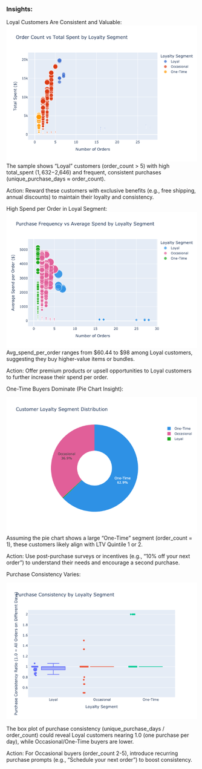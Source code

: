 ### Insights:
Loyal Customers Are Consistent and Valuable:
![](../output/loyalty/order_count_vs_total_spent.png)
The sample shows “Loyal” customers (order_count > 5) with high total_spent ($1,632-$2,646) and frequent, consistent purchases (unique_purchase_days ≈ order_count).

Action: Reward these customers with exclusive benefits (e.g., free shipping, annual discounts) to maintain their loyalty and consistency.

High Spend per Order in Loyal Segment:
![](../output/loyalty/purchase_freq_vs_avg_spend.png)
Avg_spend_per_order ranges from $60.44 to $98 among Loyal customers, suggesting they buy higher-value items or bundles.

Action: Offer premium products or upsell opportunities to Loyal customers to further increase their spend per order.

One-Time Buyers Dominate (Pie Chart Insight):

![](../output/loyalty/loyalty_segment_distribution.png)
Assuming the pie chart shows a large “One-Time” segment (order_count = 1), these customers likely align with LTV Quintile 1 or 2.

Action: Use post-purchase surveys or incentives (e.g., “10% off your next order”) to understand their needs and encourage a second purchase.

Purchase Consistency Varies:

![](../output/loyalty/purchase_consistency.png)

The box plot of purchase consistency (unique_purchase_days / order_count) could reveal Loyal customers nearing 1.0 (one purchase per day), while Occasional/One-Time buyers are lower.

Action: For Occasional buyers (order_count 2-5), introduce recurring purchase prompts (e.g., “Schedule your next order”) to boost consistency.

